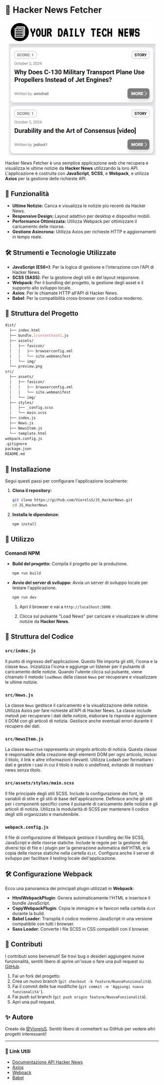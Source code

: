# 📰 Hacker News Fetcher

<p align="center">
  <img src="src/assets/img/preview.png" alt="Preview" style="max-width: 100%; height: auto;">
</p>

Hacker News Fetcher è una semplice applicazione web che recupera e visualizza le ultime notizie da **Hacker News** utilizzando la loro API. L'applicazione è costruita con **JavaScript**, **SCSS**, e **Webpack**, e utilizza **Axios** per la gestione delle richieste API.

## 🚀 Funzionalità

-   **Ultime Notizie:** Carica e visualizza le notizie più recenti da Hacker News.
-   **Responsive Design:** Layout adattivo per desktop e dispositivi mobili.
-   **Performance Ottimizzata:** Utilizza Webpack per ottimizzare il caricamento delle risorse.
-   **Gestione Asincrona:** Utilizza Axios per richieste HTTP e aggiornamenti in tempo reale.

## 🛠️ Strumenti e Tecnologie Utilizzate

-   **JavaScript (ES6+)**: Per la logica di gestione e l'interazione con l'API di Hacker News.
-   **SCSS (SASS)**: Per la gestione degli stili e del layout responsive.
-   **Webpack**: Per il bundling del progetto, la gestione degli asset e il supporto allo sviluppo locale.
-   **Axios**: Per le chiamate HTTP all'API di Hacker News.
-   **Babel**: Per la compatibilità cross-browser con il codice moderno.

## 📁 Struttura del Progetto

```bash
dist/
  ├── index.html
  ├── bundle.[contenthash].js
  ├── assets/
  │   ├── favicon/
  │   │   ├── browserconfig.xml
  │   │   └── site.webmanifest
  │   └── img/
  └── preview.png
src/
  ├── assets/
  │   ├── favicon/
  │   │   ├── browserconfig.xml
  │   │   └── site.webmanifest
  │   └── img/
  ├── styles/
  │   ├── _config.scss
  │   └── main.scss
  ├── index.js
  ├── News.js
  ├── NewsItem.js
  └── template.html
webpack.config.js
.gitignore
package.json
README.md
```

## 🔧 Installazione

Segui questi passi per configurare l'applicazione localmente:

1. **Clona il repository:**

    ```bash
    git clone https://github.com/ViorelsS/JS_HackerNews.git
    cd JS_HackerNews
    ```

2. **Installa le dipendenze:**

    ```bash
    npm install
    ```

## 🚀 Utilizzo

### Comandi NPM

-   **Build del progetto:** Compila il progetto per la produzione.

    ```bash
    npm run build
    ```

-   **Avvio del server di sviluppo:** Avvia un server di sviluppo locale per testare l'applicazione.

    ```bash
    npm run dev
    ```

    1. Apri il browser e vai a `http://localhost:3000`.

    2. Clicca sul pulsante "Load News" per caricare e visualizzare le ultime notizie da **Hacker News**.

## 📑 Struttura del Codice

### `src/index.js`

Il punto di ingresso dell'applicazione. Questo file importa gli stili, l'icona e la classe `News`. Inizializza l'icona e aggiunge un listener per il pulsante di caricamento delle notizie. Quando l'utente clicca sul pulsante, viene chiamato il metodo `loadNews` della classe `News` per recuperare e visualizzare le ultime notizie.

### `src/News.js`

La classe `News` gestisce il caricamento e la visualizzazione delle notizie. Utilizza Axios per fare richieste all'API di Hacker News. La classe include metodi per recuperare i dati delle notizie, elaborare la risposta e aggiornare il DOM con gli articoli di notizia. Gestisce anche eventuali errori durante il recupero dei dati.

### `src/NewsItem.js`

La classe `NewsItem` rappresenta un singolo articolo di notizia. Questa classe è responsabile della creazione degli elementi DOM per ogni articolo, inclusi il titolo, il link e altre informazioni rilevanti. Utilizza Lodash per formattare i dati e gestire i casi in cui il titolo è nullo o undefined, evitando di mostrare news senza titolo.

### `src/assets/styles/main.scss`

Il file principale degli stili SCSS. Include la configurazione dei font, le variabili di stile e gli stili di base dell'applicazione. Definisce anche gli stili per i componenti specifici come il pulsante di caricamento delle notizie e gli articoli di notizia. Utilizza la modularità di SCSS per mantenere il codice degli stili organizzato e manutenibile.

### `webpack.config.js`

Il file di configurazione di Webpack gestisce il bundling dei file SCSS, JavaScript e delle risorse statiche. Include le regole per la gestione dei diversi tipi di file e i plugin per la generazione automatica dell'HTML e la copia delle risorse statiche nella cartella `dist`. Configura anche il server di sviluppo per facilitare il testing locale dell'applicazione.

## 🛠️ Configurazione Webpack

Ecco una panoramica dei principali plugin utilizzati in **Webpack**:

-   **HtmlWebpackPlugin**: Genera automaticamente l'HTML e inserisce il bundle JavaScript.
-   **CopyWebpackPlugin**: Copia le immagini e le favicon nella cartella `dist` durante la build.
-   **Babel Loader**: Transpila il codice moderno JavaScript in una versione compatibile con tutti i browser.
-   **Sass Loader**: Converte i file SCSS in CSS compatibili con il browser.

## 🤝 Contributi

I contributi sono benvenuti! Se trovi bug o desideri aggiungere nuove funzionalità, sentiti libero di aprire un'issue o fare una pull request su [GitHub](https://github.com/ViorelsS/JS_HackerNews).

1. Fai un fork del progetto.
2. Crea un nuovo branch (`git checkout -b feature/NuovaFunzionalità`).
3. Fai il commit delle tue modifiche (`git commit -m 'Aggiungi nuova funzionalità'`).
4. Fai push sul branch (`git push origin feature/NuovaFunzionalità`).
5. Apri una pull request.

## ✨ Autore

Creato da [@ViorelsS](https://github.com/ViorelsS).
Sentiti libero di connetterti su GitHub per vedere altri progetti interessanti!

---

### 📄 Link Utili

-   [Documentazione API Hacker News](https://github.com/HackerNews/API)
-   [Axios](https://axios-http.com/docs/intro)
-   [Webpack](https://webpack.js.org/)
-   [Babel](https://babeljs.io/)

